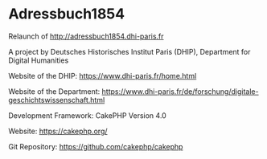 # Adressbuch1854
Relaunch of http://adressbuch1854.dhi-paris.fr

A project by Deutsches Historisches Institut Paris (DHIP), Department for Digital Humanities

Website of the DHIP: https://www.dhi-paris.fr/home.html

Website of the Department: https://www.dhi-paris.fr/de/forschung/digitale-geschichtswissenschaft.html


Development Framework: CakePHP Version 4.0

Website: https://cakephp.org/

Git Repository: https://github.com/cakephp/cakephp
